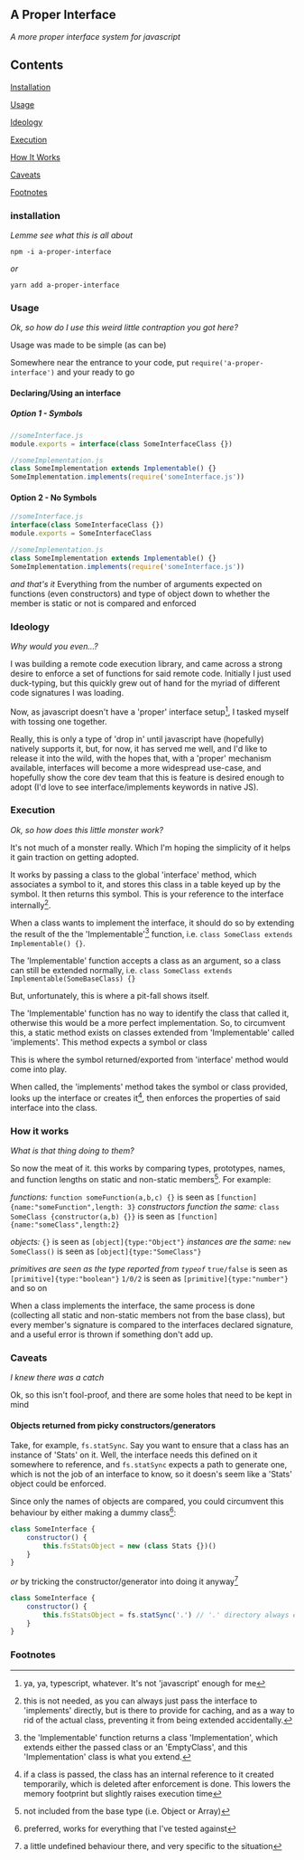 
## A Proper Interface
*A more proper interface system for javascript*



## Contents 

[Installation](#installation)

[Usage](#usage)

[Ideology](#ideology)

[Execution](#execution)

[How It Works](#how-it-works)

[Caveats](#caveats)

[Footnotes](#footnotes)



### installation
*Lemme see what this is all about*

`npm -i a-proper-interface`

*or*

`yarn add a-proper-interface` 



### Usage
*Ok, so how do I use this weird little contraption you got here?*

Usage was made to be simple (as can be)

Somewhere near the entrance to your code, put `require('a-proper-interface')` and your ready to go

#### Declaring/Using an interface

##### Option 1 - Symbols

```javascript
//someInterface.js
module.exports = interface(class SomeInterfaceClass {})

//someImplementation.js
class SomeImplementation extends Implementable() {}
SomeImplementation.implements(require('someInterface.js'))
```

#### Option 2 - No Symbols

```javascript
//someInterface.js
interface(class SomeInterfaceClass {})
module.exports = SomeInterfaceClass

//someImplementation.js
class SomeImplementation extends Implementable() {}
SomeImplementation.implements(require('someInterface.js'))
```

*and that's it*
Everything from the number of arguments expected on functions (even constructors) and type of object down to whether the member is static or not is compared and enforced 


### Ideology
*Why would you even...?*

I was building a remote code execution library, and came across a strong desire to enforce a set of functions for said remote code. Initially I just used duck-typing, but this quickly grew out of hand for the myriad of different code signatures I was loading. 

Now, as javascript doesn't have a 'proper' interface setup[^1], I tasked myself with tossing one together.

Really, this is only a type of 'drop in' until javascript have (hopefully) natively supports it, but, for now, it has served me well, and I'd like to release it into the wild, with the hopes that, with a 'proper' mechanism available, interfaces will become a more widespread use-case, and hopefully show the core dev team that this is feature is desired enough to adopt (I'd love to see interface/implements keywords in native JS).


### Execution
*Ok, so how does this little monster work?*

It's not much of a monster really. Which I'm hoping the simplicity of it helps it gain traction on getting adopted. 

It works by passing a class to the global 'interface' method, which associates a symbol to it, and stores this class in a table keyed up by the symbol. It then returns this symbol. This is your reference to the interface internally[^2].

When a class wants to implement the interface, it should do so by extending the result of the the 'Implementable'[^3] function, i.e. `class SomeClass extends Implementable() {}`.

The 'Implementable' function accepts a class as an argument, so a class can still be extended normally, i.e. `class SomeClass extends Implementable(SomeBaseClass) {}`

But, unfortunately, this is where a pit-fall shows itself.

The 'Implementable' function has no way to identify the class that called it, otherwise this would be a more perfect implementation. So, to circumvent this, a static method exists on classes extended from 'Implementable' called 'implements'. This method expects a symbol or class

This is where the symbol returned/exported from 'interface' method would come into play. 

When called, the 'implements' method takes the symbol or class provided, looks up the interface or creates it[^4], then enforces the properties of said interface into the class. 

### How it works
*What is that thing doing to them?*

So now the meat of it. this works by comparing types, prototypes, names, and function lengths on static and non-static members[^5].
For example:

*functions:*
	`function someFunction(a,b,c) {}` is seen as `[function]{name:"someFunction",length: 3}`
*constructors function the same:*
	`class SomeClass {constructor(a,b) {}}` is seen as `[function]{name:"someClass",length:2}`

*objects:*
	`{}` is seen as `[object]{type:"Object"}`
*instances are the same:*
	`new SomeClass()` is seen as `[object]{type:"SomeClass"}`

*primitives are seen as the type reported from `typeof`*
	`true/false` is seen as `[primitive]{type:"boolean"}`
	`1/0/2` is seen as `[primitive]{type:"number"}`
	and so on

When a class implements the interface, the same process is done (collecting all static and non-static members not from the base class), but every member's signature is compared to the interfaces declared signature, and a useful error is thrown if something don't add up.

### Caveats
*I knew there was a catch*

Ok, so this isn't fool-proof, and there are some holes that need to be kept in mind

#### Objects returned from picky constructors/generators

Take, for example, `fs.statSync`. Say you want to ensure that a class has an instance of 'Stats' on it. Well, the interface needs this defined on it somewhere to reference, and `fs.statSync` expects a path to generate one, which is not the job of an interface to know, so it doesn's seem like a 'Stats' object could be enforced.

Since only the names of objects are compared, you could circumvent this behaviour by either making a dummy class[^6]:
```javascript
class SomeInterface {
	constructor() {
		this.fsStatsObject = new (class Stats {})()
	}
}
```
*or* by tricking the constructor/generator into doing it anyway[^7]
```javascript
class SomeInterface {
	constructor() {
		this.fsStatsObject = fs.statSync('.') // '.' directory always exists, so this passes
	}
}

```

### Footnotes

[^1]: ya, ya, typescript, whatever. It's not 'javascript' enough for me

[^2]: this is not needed, as you can always just pass the interface to 'implements' directly, but is there to provide for caching, and as a way to rid of the actual class, preventing it from being extended accidentally.

[^3]: the 'Implementable' function returns a class 'Implementation', which extends either the passed class or an 'EmptyClass', and this 'Implementation' class is what you extend.

[^4]: if a class is passed, the class has an internal reference to it created temporarily, which is deleted after enforcement is done. This lowers the memory footprint but slightly raises execution time

[^5]: not included from the base type (i.e. Object or Array)

[^6]: preferred, works for everything that I've tested against

[^7]: a little undefined behaviour there, and very specific to the situation